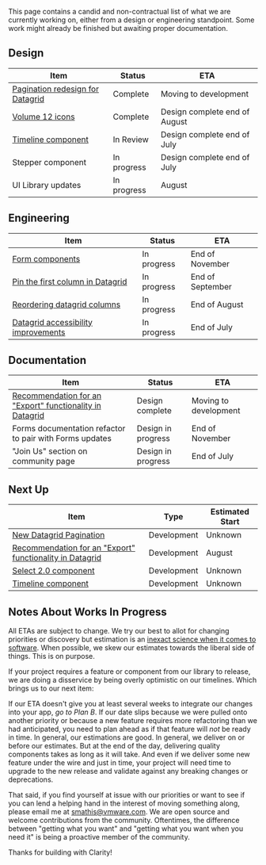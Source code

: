 This page contains a candid and non-contractual list of what we are currently working on,
either from a design or engineering standpoint. Some work might already be finished
but awaiting proper documentation.

## Design
Item|Status|ETA
----|----|----
[Pagination redesign for Datagrid](https://github.com/vmware/clarity/issues/1384)|Complete|Moving to development
[Volume 12 icons](https://github.com/vmware/clarity/issues/2222)|Complete|Design complete end of August
[Timeline component](https://github.com/vmware/clarity/issues/1633)|In Review|Design complete end of July
Stepper component|In progress|Design complete end of July
UI Library updates|In progress|August

## Engineering
Item|Status|ETA
----|----|----
[Form components](https://github.com/vmware/clarity/issues/1878)|In progress|End of November
[Pin the first column in Datagrid](https://github.com/vmware/clarity/issues/1586)|In progress|End of September
[Reordering datagrid columns](https://github.com/vmware/clarity/issues/1771)|In progress|End of August
[Datagrid accessibility improvements](https://github.com/vmware/clarity/issues/2431)|In progress|End of July

## Documentation
Item|Status|ETA
----|----|----
[Recommendation for an "Export" functionality in Datagrid](https://github.com/vmware/clarity/issues/2286)|Design complete|Moving to development
Forms documentation refactor to pair with Forms updates|Design in progress|End of November
"Join Us" section on community page|Design in progress|End of July

## Next Up
Item|Type|Estimated Start
----|----|----
[New Datagrid Pagination](https://github.com/vmware/clarity/issues/2361)|Development|Unknown
[Recommendation for an "Export" functionality in Datagrid](https://github.com/vmware/clarity/issues/2286)|Development|August
[Select 2.0 component](https://github.com/vmware/clarity/issues/248)|Development|Unknown
[Timeline component](https://github.com/vmware/clarity/issues/1633)|Development|Unknown

## Notes About Works In Progress

All ETAs are subject to change. We try our best to allot for changing priorities or discovery but estimation is an [inexact science when it comes to software](https://techcrunch.com/2016/04/30/estimate-thrice-develop-once/). When possible, we skew our estimates towards the liberal side of things. This is on purpose.

If your project requires a feature or component from our library to release, we are doing a disservice by being overly optimistic on our timelines. Which brings us to our next item:

If our ETA doesn't give you at least several weeks to integrate our changes into your app, _go to Plan B_. If our date slips because we were pulled onto another priority or because a new feature requires more refactoring than we had anticipated, you need to plan ahead as if that feature will _not_ be ready in time. In general, our estimations are good. In general, we deliver on or before our estimates. But at the end of the day, delivering quality components takes as long as it will take. And even if we deliver some new feature under the wire and just in time, your project will need time to upgrade to the new release and validate against any breaking changes or deprecations.

That said, if you find yourself at issue with our priorities or want to see if you can lend a helping hand in the interest of moving something along, please email me at [smathis@vmware.com](mailto:smathis@vmware.coml). We are open source and welcome contributions from the community. Oftentimes, the difference between "getting what you want" and "getting what you want when you need it" is being a proactive member of the community.

Thanks for building with Clarity!
